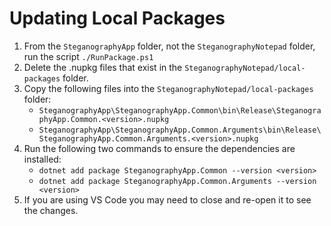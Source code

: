# Updating Local Packages
1. From the `SteganographyApp` folder, not the `SteganographyNotepad` folder, run the script `./RunPackage.ps1`
2. Delete the .nupkg files that exist in the `SteganographyNotepad/local-packages` folder.
3. Copy the following files into the `SteganographyNotepad/local-packages` folder:
    * `SteganographyApp\SteganographyApp.Common\bin\Release\SteganographyApp.Common.<version>.nupkg`
    * `SteganographyApp\SteganographyApp.Common.Arguments\bin\Release\SteganographyApp.Common.Arguments.<version>.nupkg`
4. Run the following two commands to ensure the dependencies are installed:
    * `dotnet add package SteganographyApp.Common --version <version>`
    * `dotnet add package SteganographyApp.Common.Arguments --version <version>`
4. If you are using VS Code you may need to close and re-open it to see the changes.
